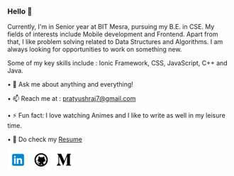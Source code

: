 
[1.1]: https://github.com/pratyushraj7/pratyushraj7/blob/master/assets/icons/icons8-linkedin-48.png (linkedin icon with padding)
[2.1]: https://github.com/pratyushraj7/pratyushraj7/blob/master/assets/icons/icons8-github-48.png (github icon with padding)
[3.1]: https://github.com/pratyushraj7/pratyushraj7/blob/master/assets/icons/icons8-twitter-48.png (twitter icon with padding)
[4.1]: https://github.com/pratyushraj7/pratyushraj7/blob/master/assets/icons/icons8-medium-new-48.png (medium icon with padding)


<!-- links to my social media accounts -->

[1]: https://www.linkedin.com/in/pratyush-raj-65b9b6164/
[2]: https://www.github.com/pratyushraj7
[4]: http://www.medium.com/@pratyushraj7


### Hello 👋

Currently, I'm in Senior year at BIT Mesra, pursuing my B.E. in CSE. My fields of interests include Mobile development and Frontend. Apart from that, I like problem solving related to Data Structures and Algorithms. I am always looking for opportunities to work on something new.

Some of my key skills include : Ionic Framework, CSS, JavaScript, C++ and Java. 

• 💬 Ask me about anything and everything!

• 📫 Reach me at : pratyushraj7@gmail.com

• ⚡ Fun fact: I love watching Animes and I like to write as well in my leisure time.

• 📄 Do check my [Resume](https://drive.google.com/file/d/1ex_QzjxeX35d26YnnMwNHEEFNeeLfPiQ/view?usp=sharing)


[![linkedin pratyushraj7][1.1]][1]
[![github pratyushraj7][2.1]][2]
[![medium pratyushraj7][4.1]][4]



